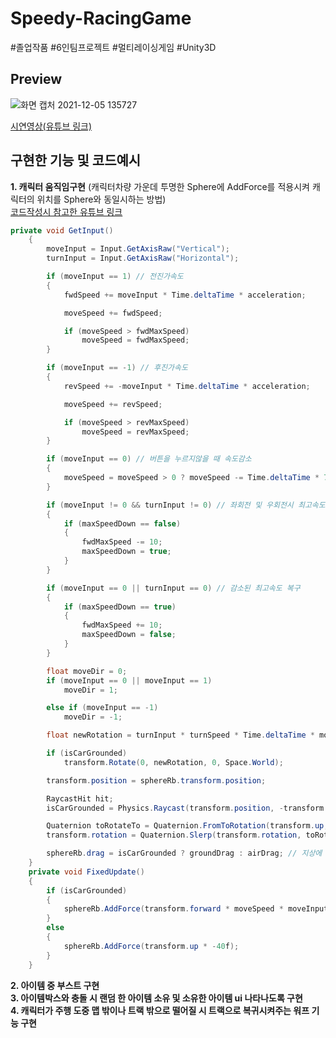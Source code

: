 # Speedy-RacingGame
#졸업작품 #6인팀프로젝트 #멀티레이싱게임 #Unity3D

## Preview
![화면 캡처 2021-12-05 135727](https://user-images.githubusercontent.com/87745921/144734279-27d54407-0b02-4bbf-82b7-612fc0c1fc0e.png)

[시연영상(유튜브 링크)](https://youtu.be/iDd5Py1h8Ws)

## 구현한 기능 및 코드예시
**1. 캐릭터 움직임구현** (캐릭터차량 가운데 투명한 Sphere에 AddForce를 적용시켜 캐릭터의 위치를 Sphere와 동일시하는 방법)   
[코드작성시 참고한 유튜브 링크](https://youtu.be/CpXT5So1Gbg)
```C#
private void GetInput()
    {
        moveInput = Input.GetAxisRaw("Vertical");
        turnInput = Input.GetAxisRaw("Horizontal");

        if (moveInput == 1) // 전진가속도
        {
            fwdSpeed += moveInput * Time.deltaTime * acceleration;

            moveSpeed += fwdSpeed;

            if (moveSpeed > fwdMaxSpeed)
                moveSpeed = fwdMaxSpeed;
        }

        if (moveInput == -1) // 후진가속도
        {
            revSpeed += -moveInput * Time.deltaTime * acceleration;

            moveSpeed += revSpeed;

            if (moveSpeed > revMaxSpeed)
                moveSpeed = revMaxSpeed;
        }

        if (moveInput == 0) // 버튼을 누르지않을 때 속도감소
        {
            moveSpeed = moveSpeed > 0 ? moveSpeed -= Time.deltaTime * 70f : moveSpeed += Time.deltaTime * 70f;
        }

        if (moveInput != 0 && turnInput != 0) // 좌회전 및 우회전시 최고속도 감소
        {
            if (maxSpeedDown == false)
            {
                fwdMaxSpeed -= 10;
                maxSpeedDown = true;
            }
        }

        if (moveInput == 0 || turnInput == 0) // 감소된 최고속도 복구 
        {
            if (maxSpeedDown == true)
            {
                fwdMaxSpeed += 10;
                maxSpeedDown = false;
            }
        }

        float moveDir = 0;
        if (moveInput == 0 || moveInput == 1)
            moveDir = 1;

        else if (moveInput == -1)
            moveDir = -1;

        float newRotation = turnInput * turnSpeed * Time.deltaTime * moveDir;

        if (isCarGrounded)
            transform.Rotate(0, newRotation, 0, Space.World);

        transform.position = sphereRb.transform.position;

        RaycastHit hit;
        isCarGrounded = Physics.Raycast(transform.position, -transform.up, out hit, 1f, groundLayer); // 캐릭터가 다니는 주행트랙에 groundLayer 적용되어 있음

        Quaternion toRotateTo = Quaternion.FromToRotation(transform.up, hit.normal) * transform.rotation;
        transform.rotation = Quaternion.Slerp(transform.rotation, toRotateTo, alignToGroundTime * Time.deltaTime);

        sphereRb.drag = isCarGrounded ? groundDrag : airDrag; // 지상에 있을 때와 공중에 있을 때의 Drag값 변경
    }
    private void FixedUpdate()
    {
        if (isCarGrounded)
        {
            sphereRb.AddForce(transform.forward * moveSpeed * moveInput, ForceMode.Acceleration);
        }
        else
        {
            sphereRb.AddForce(transform.up * -40f);
        }
    }
```
 **2. 아이템 중 부스트 구현**         
 **3. 아이템박스와 충돌 시 랜덤 한 아이템 소유 및 소유한 아이템 ui 나타나도록 구현**      
 **4. 캐릭터가 주행 도중 맵 밖이나 트랙 밖으로 떨어질 시 트랙으로 복귀시켜주는 워프 기능 구현**     
